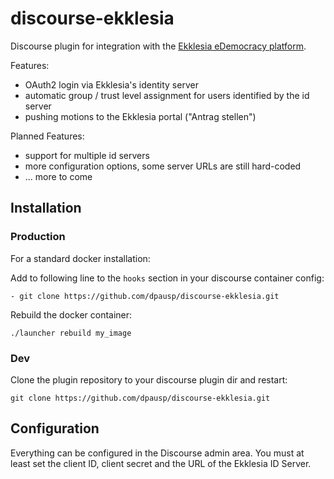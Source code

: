 discourse-ekklesia
==================

Discourse plugin for integration with the [Ekklesia eDemocracy platform](https://github.com/edemocracy/ekklesia).

Features:

* OAuth2 login via Ekklesia's identity server
* automatic group / trust level assignment for users identified by the id server
* pushing motions to the Ekklesia portal ("Antrag stellen")

Planned Features:

* support for multiple id servers
* more configuration options, some server URLs are still hard-coded
* ... more to come


Installation
------------

### Production


For a standard docker installation:

Add to following line to the `hooks` section in your discourse container config:

    - git clone https://github.com/dpausp/discourse-ekklesia.git

Rebuild the docker container:

    ./launcher rebuild my_image


### Dev

Clone the plugin repository to your discourse plugin dir and restart:

    git clone https://github.com/dpausp/discourse-ekklesia.git 


Configuration
-------------

Everything can be configured in the Discourse admin area. You must at least set the client ID, client secret and the URL of the Ekklesia ID Server.
